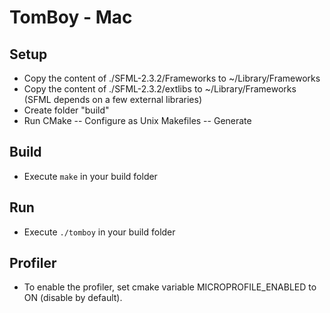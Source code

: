 # TomBoy - Mac

## Setup
- Copy the content of ./SFML-2.3.2/Frameworks to ~/Library/Frameworks
- Copy the content of ./SFML-2.3.2/extlibs to ~/Library/Frameworks (SFML depends on a few external libraries)
- Create folder "build"
- Run CMake
-- Configure as Unix Makefiles
-- Generate

## Build
- Execute `make` in your build folder

## Run
- Execute `./tomboy` in your build folder

## Profiler
- To enable the profiler, set cmake variable MICROPROFILE_ENABLED to ON (disable by default).
